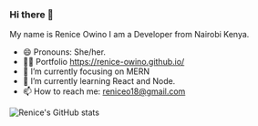 ### Hi there 👋
My name is Renice Owino I am a Developer from Nairobi Kenya.
- 😄 Pronouns: She/her.
- 👩‍💻 Portfolio https://renice-owino.github.io/
- 🔭 I’m currently focusing on MERN 
- 🌱 I’m currently learning React and Node.
- 📫 How to reach me: reniceo18@gmail.com

![Renice's GitHub stats](https://github-readme-stats.vercel.app/api?username=Renice-Owino&show_icons=true&theme=dark)

